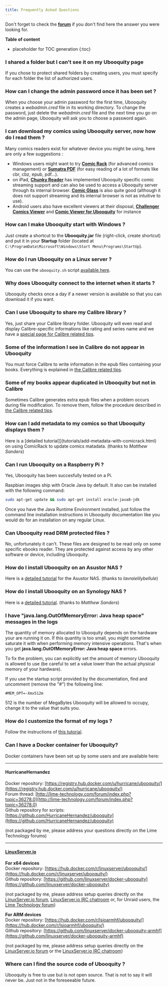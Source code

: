 ```yaml
---
title: Frequently Asked Questions
---
```


Don't forget to check the [**forum**](https://ubooquity.userecho.com/) if you don't find here the answer you were looking for.

**Table of content**

* placeholder for TOC generation
{:toc}


### I shared a folder but I can't see it on my Ubooquity page

If you chose to protect shared folders by creating users, you must specify for each folder the list of authorized users. 

### How can I change the admin password once it has been set ?

When you choose your admin password for the first time, Ubooquity creates a *webadmin.cred* file in its working directory. To change the password, just delete the *webadmin.cred* file and the next time you go on the admin page, Ubooquity will ask you to choose a password again.

### I can download my comics using Ubooquity server, now how do I read them ?

Many comics readers exist for whatever device you might be using, here are only a few suggestions :

* Windows users might want to try [**Comic Rack**](http://comicrack.cyolito.com/) (for advanced comics management) or [**Sumatra PDF**](http://www.sumatrapdfreader.org/free-pdf-reader.html) (for easy reading of a lot of formats like cbr, cbz, epub, pdf...).
* on iPad, [**Chunky Reader**](http://chunkyreader.com/) has implemented Ubooquity specific comic streaming support and can also be used to access a Ubooquity server through its internal browser. [**Comic Glass**](http://comicglass.net/en/) is also quite good (although it does not support streaming and its internal browser is not as intuitive to use).
* Android users also have excellent viewers at their disposal, [**Challenger Comics Viewer**](https://play.google.com/store/apps/details?id=org.kill.geek.bdviewer) and [**Comic Viewer for Ubooquity**](https://play.google.com/store/apps/details?id=com.sethchhim.comicviewerforubooquity) for instance


### How can I make Ubooquity start with Windows ?

Just create a shortcut to the **Ubooquity.jar** file (right-click, create shortcut) and put it in your **Startup** folder (located at `C:\ProgramData\Microsoft\Windows\Start Menu\Programs\StartUp`).

### How do I run Ubooquity on a Linux server ?

You can use the `ubooquity.sh` script [available here](http://vaemendis.net/ubooquity/downloads/scripts/).

### Why does Ubooquity connect to the internet when it starts ?

Ubooquity checks once a day if a newer version is available so that you can download it if you want.

### Can I use Ubooquity to share my Calibre library ?

Yes, just share your Calibre library folder. Ubooquity will even read and display Calibre-specific informations like rating and series name and we have a [special page for Calibre related tips](calibre-sharing.html).

### Some of the information I see in Calibre do not appear in Ubooquity

You must force Calibre to write information in the epub files containing your books. Everything is explained in [the Calibre related tips](calibre-sharing.html).

### Some of my books appear duplicated in Ubooquity but not in Calibre

Sometimes Calibre generates extra epub files when a problem occurs during file modification. To remove them, follow the procedure described in [the Calibre related tips](calibre-sharing.html).

### How can I add metadata to my comics so that Ubooquity displays them ?
Here is a [detailed tutorial]](tutorials/add-metadata-with-comicrack.html) on using ComicRack to update comics matadata. (thanks to _Matthew Sanders_)

### Can I run Ubooquity on a Raspberry Pi ?

Yes, Ubooquity has been succesfully tested on a Pi.

Raspbian images ship with Oracle Java by default.
It also can be installed with the following command:

```bash
sudo apt-get update && sudo apt-get install oracle-java8-jdk
```

Once you have the Java Runtime Environment installed, just follow the command line installation instructions in Ubooquity documentation like you would do for an installation on any regular Linux.

### Can Ubooquity read DRM protected files ?

No, unfortunately it can't. These files are designed to be read only on some specific ebooks reader. They are protected against access by any other software or device, including Ubooquity.

### How do I install Ubooquity on an Asustor NAS ?

Here is a [detailed tutorial](tutorials/install-on-asustor.html) for the Asustor NAS. (thanks to _lavraielilybellule_)


### How do I install Ubooquity on an Synology NAS ?

Here is a [detailed tutorial](tutorials/install-on-synology.html). (thanks to _Matthew Sanders_)

### I have "java.lang.OutOfMemoryError: Java heap space" messages in the logs

The quantity of memory allocated to Ubooquity depends on the hardware your are running it on.
If this quantity is too small, you might sometime saturate it with when performing memory intensive operations.
That's when you get **java.lang.OutOfMemoryError: Java heap space** errors.

To fix the problem, you can explicitly set the amount of memory Ubooquity is allowed to use (be careful to set a value lower than the actual physical memory of your hardware).

If you use the startup script provided by the documentation, find and uncomment (remove the "#") the following line:

```
#MEM_OPT=-Xmx512m
```

512 is the number of MegaBytes Ubooquity will be allowed to occupy, change it to the value that suits you.

### How do I customize the format of my logs ?

Follow the instructions of [this tutorial](tutorials/log-customization.html).

### Can I have a Docker container for Ubooquity?

Docker containers have been set up by some users and are available here:

---

#### HurricaneHernandez
Docker repository: [https://registry.hub.docker.com/u/hurricane/ubooquity/](https://registry.hub.docker.com/u/hurricane/ubooquity/)  
Forum thread: [http://lime-technology.com/forum/index.php?topic=36278.0](http://lime-technology.com/forum/index.php?topic=36278.0)  
Github repository for scripts: [https://github.com/HurricaneHernandez/ubooquity](https://github.com/HurricaneHernandez/ubooquity)  

(not packaged by me, please address your questions directly on the Lime Technology forums) 

---

#### [LinuxServer.io](https://linuxserver.io)

**For x64 devices**  
Docker repository: [https://hub.docker.com/r/linuxserver/ubooquity/](https://hub.docker.com/r/linuxserver/ubooquity/)  
Github repository: [https://github.com/linuxserver/docker-ubooquity](https://github.com/linuxserver/docker-ubooquity)  

(not packaged by me, please address setup queries directly on the [LinuxServer.io forum](https://forum.linuxserver.io/), [LinuxServer.io IRC chatroom](https://www.linuxserver.io/irc/) or, for Unraid users, the [Lime Technology forum](http://lime-technology.com/forum/index.php?topic=54543.0))

**For ARM devices**  
 Docker repository: [https://hub.docker.com/r/lsioarmhf/ubooquity/](https://hub.docker.com/r/lsioarmhf/ubooquity/)  
Github repository: [https://github.com/linuxserver/docker-ubooquity-armhf](https://github.com/linuxserver/docker-ubooquity-armhf)  

(not packaged by me, please address setup queries directly on the [LinuxServer.io forum](https://forum.linuxserver.io/) or the  [LinuxServer.io IRC chatroom](https://www.linuxserver.io/irc/))

### Where can I find the source code of Ubooquity ?

Ubooquity is free to use but is not open source.
That is not to say it will never be. Just not in the foreseeable future.
